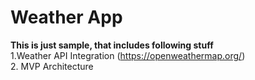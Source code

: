 # Weather App
<b>This is just sample, that includes following stuff</b>
<br/>1.Weather API Integration (https://openweathermap.org/)
<br/>2. MVP Architecture